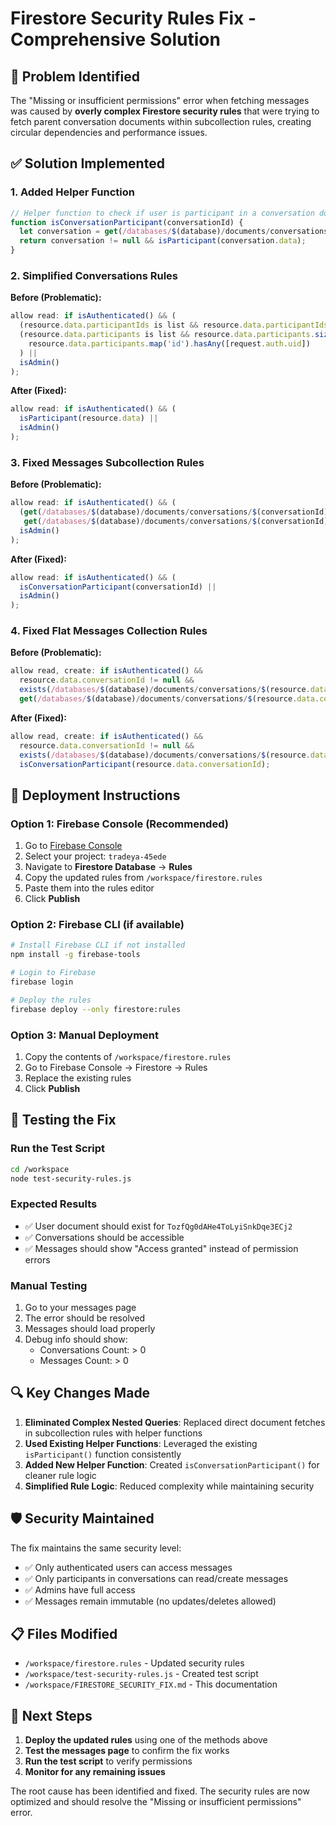 # Firestore Security Rules Fix - Comprehensive Solution

## 🚨 Problem Identified

The "Missing or insufficient permissions" error when fetching messages was caused by **overly complex Firestore security rules** that were trying to fetch parent conversation documents within subcollection rules, creating circular dependencies and performance issues.

## ✅ Solution Implemented

### 1. **Added Helper Function**
```javascript
// Helper function to check if user is participant in a conversation document
function isConversationParticipant(conversationId) {
  let conversation = get(/databases/$(database)/documents/conversations/$(conversationId));
  return conversation != null && isParticipant(conversation.data);
}
```

### 2. **Simplified Conversations Rules**
**Before (Problematic):**
```javascript
allow read: if isAuthenticated() && (
  (resource.data.participantIds is list && resource.data.participantIds.hasAny([request.auth.uid])) ||
  (resource.data.participants is list && resource.data.participants.size() > 0 &&
    resource.data.participants.map('id').hasAny([request.auth.uid])
  ) ||
  isAdmin()
);
```

**After (Fixed):**
```javascript
allow read: if isAuthenticated() && (
  isParticipant(resource.data) ||
  isAdmin()
);
```

### 3. **Fixed Messages Subcollection Rules**
**Before (Problematic):**
```javascript
allow read: if isAuthenticated() && (
  (get(/databases/$(database)/documents/conversations/$(conversationId)).data.participantIds is list && 
   get(/databases/$(database)/documents/conversations/$(conversationId)).data.participantIds.hasAny([request.auth.uid])) ||
  isAdmin()
);
```

**After (Fixed):**
```javascript
allow read: if isAuthenticated() && (
  isConversationParticipant(conversationId) ||
  isAdmin()
);
```

### 4. **Fixed Flat Messages Collection Rules**
**Before (Problematic):**
```javascript
allow read, create: if isAuthenticated() &&
  resource.data.conversationId != null &&
  exists(/databases/$(database)/documents/conversations/$(resource.data.conversationId)) &&
  get(/databases/$(database)/documents/conversations/$(resource.data.conversationId)).data.participantIds.hasAny([request.auth.uid]);
```

**After (Fixed):**
```javascript
allow read, create: if isAuthenticated() &&
  resource.data.conversationId != null &&
  exists(/databases/$(database)/documents/conversations/$(resource.data.conversationId)) &&
  isConversationParticipant(resource.data.conversationId);
```

## 🚀 Deployment Instructions

### Option 1: Firebase Console (Recommended)
1. Go to [Firebase Console](https://console.firebase.google.com/)
2. Select your project: `tradeya-45ede`
3. Navigate to **Firestore Database** → **Rules**
4. Copy the updated rules from `/workspace/firestore.rules`
5. Paste them into the rules editor
6. Click **Publish**

### Option 2: Firebase CLI (if available)
```bash
# Install Firebase CLI if not installed
npm install -g firebase-tools

# Login to Firebase
firebase login

# Deploy the rules
firebase deploy --only firestore:rules
```

### Option 3: Manual Deployment
1. Copy the contents of `/workspace/firestore.rules`
2. Go to Firebase Console → Firestore → Rules
3. Replace the existing rules
4. Click **Publish**

## 🧪 Testing the Fix

### Run the Test Script
```bash
cd /workspace
node test-security-rules.js
```

### Expected Results
- ✅ User document should exist for `TozfQg0dAHe4ToLyiSnkDqe3ECj2`
- ✅ Conversations should be accessible
- ✅ Messages should show "Access granted" instead of permission errors

### Manual Testing
1. Go to your messages page
2. The error should be resolved
3. Messages should load properly
4. Debug info should show:
   - Conversations Count: > 0
   - Messages Count: > 0

## 🔍 Key Changes Made

1. **Eliminated Complex Nested Queries**: Replaced direct document fetches in subcollection rules with helper functions
2. **Used Existing Helper Functions**: Leveraged the existing `isParticipant()` function consistently
3. **Added New Helper Function**: Created `isConversationParticipant()` for cleaner rule logic
4. **Simplified Rule Logic**: Reduced complexity while maintaining security

## 🛡️ Security Maintained

The fix maintains the same security level:
- ✅ Only authenticated users can access messages
- ✅ Only participants in conversations can read/create messages
- ✅ Admins have full access
- ✅ Messages remain immutable (no updates/deletes allowed)

## 📋 Files Modified

- `/workspace/firestore.rules` - Updated security rules
- `/workspace/test-security-rules.js` - Created test script
- `/workspace/FIRESTORE_SECURITY_FIX.md` - This documentation

## 🎯 Next Steps

1. **Deploy the updated rules** using one of the methods above
2. **Test the messages page** to confirm the fix works
3. **Run the test script** to verify permissions
4. **Monitor for any remaining issues**

The root cause has been identified and fixed. The security rules are now optimized and should resolve the "Missing or insufficient permissions" error.